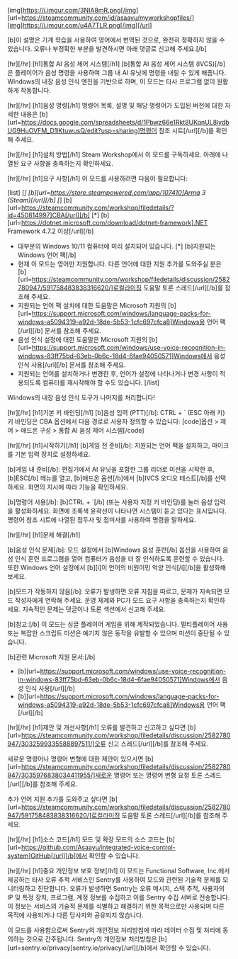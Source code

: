 [img]https://i.imgur.com/3NIA8mR.png[/img]
[url=https://steamcommunity.com/id/asaayu/myworkshopfiles/][img]https://i.imgur.com/u4A7TLR.png[/img][/url]

[b]이 설명은 기계 학습을 사용하여 영어에서 번역된 것으로, 완전히 정확하지 않을 수 있습니다. 오류나 부정확한 부분을 발견하시면 아래 댓글로 신고해 주세요.[/b]

[hr][/hr]
[h1]통합 AI 음성 제어 시스템[/h1]
[b]통합 AI 음성 제어 시스템 (IVCS)[/b]은 플레이어가 음성 명령을 사용하여 그룹 내 AI 유닛에 명령을 내릴 수 있게 해줍니다. Windows의 내장 음성 인식 엔진을 기반으로 하며, 이 모드는 타사 프로그램 없이 원활하게 작동합니다.

[hr][/hr]
[h1]음성 명령[/h1]
명령어 목록, 설명 및 해당 명령어가 도입된 버전에 대한 자세한 내용은 [b][url=https://docs.google.com/spreadsheets/d/1Pbwz66e1Rkt8UKqnUL8lydbUG9HuOVFM_D1lKtuwusQ/edit?usp=sharing]명령어 참조 시트[/url][/b]를 확인해 주세요.

[hr][/hr]
[h1]설치 방법[/h1]
Steam Workshop에서 이 모드를 구독하세요.
아래에 나열된 요구 사항을 충족하는지 확인하세요.

[hr][/hr]
[h1]요구 사항[/h1]
이 모드를 사용하려면 다음이 필요합니다:

[list]
[*] [b][url=https://store.steampowered.com/app/107410]Arma 3 (Steam)[/url][/b]
[*] [b][url=https://steamcommunity.com/workshop/filedetails/?id=450814997]CBA[/url][/b]
[*] [b][url=https://dotnet.microsoft.com/download/dotnet-framework].NET Framework 4.7.2 이상[/url][/b]
- 대부분의 Windows 10/11 컴퓨터에 미리 설치되어 있습니다.
[*] [b]지원되는 Windows 언어 팩[/b]
- 현재 이 모드는 영어만 지원합니다. 다른 언어에 대한 지원 추가를 도와주실 분은 [b][url=https://steamcommunity.com/workshop/filedetails/discussion/2582780947/591758483838316620/]로컬라이징 도움말 토론 스레드[/url][/b]를 참조해 주세요.
- 지원되는 언어 팩 설치에 대한 도움말은 Microsoft 지원의 [b][url=https://support.microsoft.com/windows/language-packs-for-windows-a5094319-a92d-18de-5b53-1cfc697cfca8]Windows용 언어 팩[/url][/b] 문서를 참조해 주세요.
- 음성 인식 설정에 대한 도움말은 Microsoft 지원의 [b][url=https://support.microsoft.com/windows/use-voice-recognition-in-windows-83ff75bd-63eb-0b6c-18d4-6fae94050571]Windows에서 음성 인식 사용[/url][/b] 문서를 참조해 주세요.
- 지원되는 언어를 설치하거나 변경한 후, 언어가 설정에 나타나거나 변경 사항이 적용되도록 컴퓨터를 재시작해야 할 수도 있습니다.
[/list]

Windows의 내장 음성 인식 도구가 나머지를 처리합니다!

[hr][/hr]
[h1]기본 키 바인딩[/h1]
[b]음성 입력 (PTT)[/b]: CTRL + ` (ESC 아래 키)
키 바인딩은 CBA 옵션에서 다음 경로로 사용자 정의할 수 있습니다:
[code]옵션 > 제어 > 애드온 구성 > 통합 AI 음성 제어 시스템[/code]

[hr][/hr]
[h1]시작하기[/h1]
[b]게임 전 준비[/b]:
지원되는 언어 팩을 설치하고, 마이크를 기본 입력 장치로 설정하세요.

[b]게임 내 준비[/b]:
편집기에서 AI 유닛을 포함한 그룹 리더로 미션을 시작한 후, [b]ESC[/b] 메뉴를 열고, [b]애드온 옵션[/b]에서 [b]IVCS 오디오 테스트[/b]를 선택하세요. 화면의 지시에 따라 기능을 확인하세요.

[b]명령어 사용[/b]:
[b]CTRL + `[/b] (또는 사용자 지정 키 바인딩)를 눌러 음성 입력을 활성화하세요. 화면에 초록색 윤곽선이 나타나면 시스템이 듣고 있다는 표시입니다. 명령어 참조 시트에 나열된 접두사 및 접미사를 사용하여 명령을 말하세요.

[hr][/hr]
[h1]문제 해결[/h1]

[b]음성 인식 문제[/b]:
모드 설정에서 [b]Windows 음성 훈련[/b] 옵션을 사용하여 음성 인식 훈련 프로그램을 열어 컴퓨터가 음성을 더 잘 인식하도록 훈련할 수 있습니다. 또한 Windows 언어 설정에서 [b][i]이 언어의 비원어민 억양 인식[/i][/b]을 활성화해 보세요.

[b]모드가 작동하지 않음[/b]:
오류가 발생하면 오류 지침을 따르고, 문제가 지속되면 모드 작성자에게 연락해 주세요.
운영 체제와 PC가 모드 요구 사항을 충족하는지 확인하세요.
지속적인 문제는 댓글이나 토론 섹션에서 신고해 주세요.

[b]참고:[/b] 이 모드는 싱글 플레이어 게임을 위해 제작되었습니다. 멀티플레이어 사용 또는 복잡한 스크립트 미션은 예기치 않은 동작을 유발할 수 있으며 미션이 중단될 수 있습니다.

[b]관련 Microsoft 지원 문서:[/b]
- [b][url=https://support.microsoft.com/windows/use-voice-recognition-in-windows-83ff75bd-63eb-0b6c-18d4-6fae94050571]Windows에서 음성 인식 사용[/url][/b]
- [b][url=https://support.microsoft.com/windows/language-packs-for-windows-a5094319-a92d-18de-5b53-1cfc697cfca8]Windows용 언어 팩[/url][/b]

[hr][/hr]
[h1]제안 및 개선사항[/h1]
오류를 발견하고 신고하고 싶다면 [b][url=https://steamcommunity.com/workshop/filedetails/discussion/2582780947/3032599335588897511/]오류 신고 스레드[/url][/b]를 참조해 주세요.

새로운 명령어나 명령어 변형에 대한 제안이 있으시면 [b][url=https://steamcommunity.com/workshop/filedetails/discussion/2582780947/3035976838034411955/]새로운 명령어 또는 명령어 변형 요청 토론 스레드[/url][/b]를 참조해 주세요.

추가 언어 지원 추가를 도와주고 싶다면 [b][url=https://steamcommunity.com/workshop/filedetails/discussion/2582780947/591758483838316620/]로컬라이징 도움말 토론 스레드[/url][/b]를 참조해 주세요.

[hr][/hr]
[h1]소스 코드[/h1]
모드 및 확장 모드의 소스 코드는 [b][url=https://github.com/Asaayu/integrated-voice-control-system]GitHub[/url][/b]에서 확인할 수 있습니다.

[hr][/hr]
[h1]중요 개인정보 보호 정보[/h1]
이 모드는 Functional Software, Inc.에서 제공하는 타사 오류 추적 서비스인 Sentry를 사용하여 모드와 관련된 기술적 문제를 모니터링하고 진단합니다. 오류가 발생하면 Sentry는 오류 메시지, 스택 추적, 사용자의 IP 및 특정 장치, 프로그램, 계정 정보를 수집하고 이를 Sentry 수집 서버로 전송합니다. 이 정보는 서비스의 기술적 문제를 식별하고 해결하기 위한 목적으로만 사용되며 다른 목적에 사용되거나 다른 당사자와 공유되지 않습니다.

이 모드를 사용함으로써 Sentry의 개인정보 처리방침에 따라 데이터 수집 및 처리에 동의하는 것으로 간주됩니다. Sentry의 개인정보 처리방침은 [b][url=sentry.io/privacy]sentry.io/privacy[/url][/b]에서 확인할 수 있습니다.